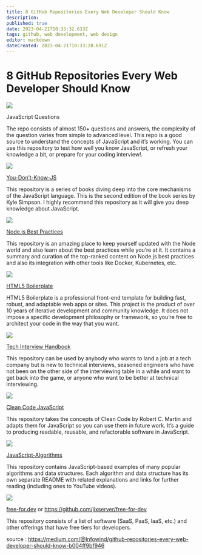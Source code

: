 ```yaml
---
title: 8 GitHub Repositories Every Web Developer Should Know
description: 
published: true
date: 2023-04-21T10:33:32.633Z
tags: github, web development, web design
editor: markdown
dateCreated: 2023-04-21T10:33:28.691Z
---
```


# 8 GitHub Repositories Every Web Developer Should Know

<img src="https://miro.medium.com/max/1400/1*cp0YfNkZM-Te0Ck8D77mSQ.webp">

JavaScript Questions

The repo consists of almost 150+ questions and answers, the complexity of the question varies from simple to advanced level. This repo is a good source to understand the concepts of JavaScript and it’s working. You can use this repository to test how well you know JavaScript, or refresh your knowledge a bit, or prepare for your coding interview!.

<img src="https://miro.medium.com/max/1400/1*7lvSq5Qz7gxYIAO-RbTC_Q.webp">

[You-Don’t-Know-JS](https://github.com/getify/You-Dont-Know-JS)

This repository is a series of books diving deep into the core mechanisms of the JavaScript language. This is the second edition of the book series by Kyle Simpson. I highly recommend this
repository as it will give you deep knowledge about JavaScript.

<img src="https://miro.medium.com/max/1400/1*W0KRc4qM6QGuMuiByOo_hg.webp">

[Node.js Best Practices](https://github.com/goldbergyoni/nodebestpractices)

This repository is an amazing place to keep yourself updated with the Node world and also learn about the best practices while you’re at it. It contains a summary and curation of the top-ranked content on Node.js best practices and also its integration with other tools like Docker, Kubernetes, etc.

<img src="https://miro.medium.com/max/1400/1*uYb4DXBRBWLorBhOXRTQfA.webp">

[HTML5 Boilerplate](https://github.com/h5bp/html5-boilerplate)

HTML5 Boilerplate is a professional front-end template for building fast, robust, and adaptable web apps or sites. This project is the product of over 10 years of iterative development and community knowledge. It does not impose a specific development philosophy or framework, so you’re free to architect your code in the way that you want.

<img src="https://miro.medium.com/max/1400/1*ZaPJ0vI0hDAaGr2uVlkSiQ.webp">

[Tech Interview Handbook](https://github.com/yangshun/tech-interview-handbook)

This repository can be used by anybody who wants to land a job at a tech company but is new to technical interviews, seasoned engineers who have not been on the other side of the interviewing table in a while and want to get back into the game, or anyone who want to be better at technical interviewing.

<img src="https://miro.medium.com/max/1400/1*vLMCpWqJKDUA2nd5wk6iXw.webp">

[Clean Code JavaScript](https://github.com/ryanmcdermott/clean-code-javascript)

This repository takes the concepts of Clean Code by Robert C. Martin and adapts them for JavaScript so you can use them in future work. It’s a guide to producing readable, reusable, and refactorable software in JavaScript.

<img src="https://miro.medium.com/max/1400/1*V06NYzSCCQh0OcHcsJRvwQ.webp">

[JavaScript-Algorithms](https://github.com/trekhleb/javascript-algorithms)

This repository contains JavaScript-based examples of many popular algorithms and data structures. Each algorithm and data structure has its own separate README with related explanations and links for
further reading (including ones to YouTube videos).

<img src="https://miro.medium.com/max/1400/1*HDTjLRAtnnYIjpJVOlLXqg.webp">

[free-for.dev](https://free-for.dev/#/) or https://github.com/jixserver/free-for-dev

This repository consists of a list of software (SaaS, PaaS, laaS, etc.) and other offerings that have free tiers for developers.

source : https://medium.com/@Infowind/github-repositories-every-web-developer-should-know-b004ff9bf946